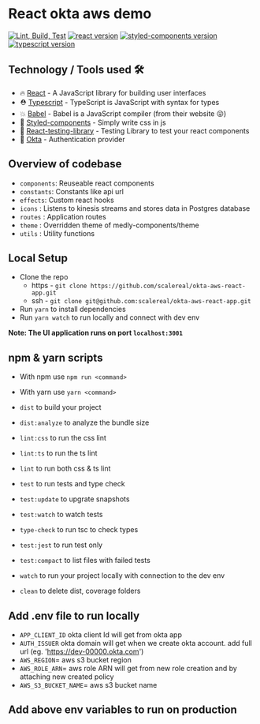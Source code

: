 # React okta aws demo

[![Lint, Build, Test](https://github.com/medly/medly-components/workflows/Lint,%20Build,%20Test/badge.svg)](https://github.com/medly/medly-components/actions?query=workflow%3A%22Lint%2C+Build%2C+Test%22)
[![react version](https://img.shields.io/badge/react-%5E17.0.2-blue)](https://www.npmjs.org/package/react)
[![styled-components version](https://img.shields.io/badge/styled--components-%5E5.3.1-blue)](https://www.npmjs.com/package/styled-components)
[![typescript version](https://img.shields.io/badge/types-TypeScript-blue?style=flat-square)](https://www.npmjs.com/package/typescript)

## Technology / Tools used 🛠

- 🔥 [React](https://github.com/facebook/react) - A JavaScript library for building user interfaces
- ⛑ [Typescript](https://www.typescriptlang.org/) - TypeScript is JavaScript with syntax for types
- 💥 [Babel](https://babeljs.io/) - Babel is a JavaScript compiler (from their website 😜)
- 💅 [Styled-components](https://www.styled-components.com) - Simply write css in js
- 🐐 [React-testing-library](https://github.com/kentcdodds/react-testing-library) - Testing Library to test your react components
- 🔐 [Okta](https://www.okta.com) - Authentication provider

## Overview of codebase

- `components`: Reuseable react components
- `constants`: Constants like api url
- `effects`: Custom react hooks
- `icons` : Listens to kinesis streams and stores data in Postgres database
- `routes` : Application routes
- `theme` : Overridden theme of medly-components/theme
- `utils` : Utility functions

## Local Setup

- Clone the repo
  - https - `git clone https://github.com/scalereal/okta-aws-react-app.git`
  - ssh - `git clone git@github.com:scalereal/okta-aws-react-app.git`
- Run `yarn` to install dependencies
- Run `yarn watch` to run locally and connect with dev env

**Note: The UI application runs on port `localhost:3001`**

## npm & yarn scripts

- With npm use `npm run <command>`
- With yarn use `yarn <command>`

- `dist` to build your project
- `dist:analyze` to analyze the bundle size
- `lint:css` to run the css lint
- `lint:ts` to run the ts lint
- `lint` to run both css & ts lint
- `test` to run tests and type check
- `test:update` to upgrate snapshots
- `test:watch` to watch tests
- `type-check` to run tsc to check types
- `test:jest` to run test only
- `test:compact` to list files with failed tests
- `watch` to run your project locally with connection to the dev env
- `clean` to delete dist, coverage folders

## Add .env file to run locally

- `APP_CLIENT_ID` okta client Id will get from okta app
- `AUTH_ISSUER` okta domain will get when we create okta account. add full url (eg. 'https://dev-00000.okta.com')
- `AWS_REGION`= aws s3 bucket region
- `AWS_ROLE_ARN`= aws role ARN will get from new role creation and by attaching new created policy
- `AWS_S3_BUCKET_NAME`= aws s3 bucket name

## Add above env variables to run on production
